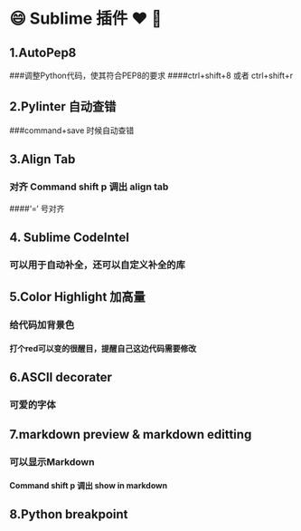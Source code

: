 # 😄 Sublime 插件 ❤️ 🎁

## 1.AutoPep8 
###调整Python代码，使其符合PEP8的要求
####ctrl+shift+8 或者 ctrl+shift+r

## 2.Pylinter 自动查错
###command+save 时候自动查错

## 3.Align Tab
### 对齐 Command shift p 调出 align tab 
####‘=‘ 号对齐

## 4. Sublime CodeIntel 
### 可以用于自动补全，还可以自定义补全的库

## 5.Color Highlight 加高量
### 给代码加背景色
#### 打个red可以变的很醒目，提醒自己这边代码需要修改

## 6.ASCII decorater
### 可爱的字体

## 7.markdown preview & markdown editting
### 可以显示Markdown 
#### Command shift p 调出 show in markdown 

## 8.Python breakpoint